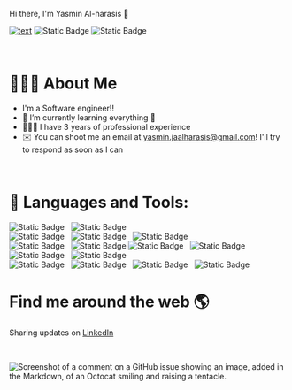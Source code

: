 Hi there, I'm Yasmin Al-harasis 👋 <br> 

[![text](https://img.shields.io/badge/LinkedIn-0077B5?style=flat&logo=linkedin&logoColor=white)](www.linkedin.com/in/yasmin-al-harasis)
![Static Badge](https://img.shields.io/github/followers/yasmin-alharasis?logo=github)
![Static Badge](https://komarev.com/ghpvc/?username=yasmin-alharasis&label=profile%20views&color=0e75b6&style=flat)

<br>

# 👨🏻‍💻  About Me
- I'm a Software engineer!! 
- 🌱 I’m currently learning everything 🤣
- 👨🏻‍💻 I have 3 years of professional experience
- ✉️  You can shoot me an email at yasmin.jaalharasis@gmail.com! I'll try to respond as soon as I can

<br>

# 🔧 Languages and Tools:
![Static Badge](https://img.shields.io/badge/GIT-d94929?style=for-the-badge&logo=GIT&logoColor=d94929&labelColor=black&color=d94929) &nbsp;
![Static Badge](https://img.shields.io/badge/github-black?style=for-the-badge&logo=github&logoColor=FFFFFF&labelColor=black&color=FFFFFF)
<br>
![Static Badge](https://img.shields.io/badge/HTML-eb4034?style=for-the-badge&logo=HTML)  &nbsp;
![Static Badge](https://img.shields.io/badge/CSS-347aeb?style=for-the-badge&logo=CSS)  &nbsp;
![Static Badge](https://img.shields.io/badge/bootstrap-8f34eb?style=for-the-badge&logo=bootstrap&logoColor=white)  &nbsp;
<br>
![Static Badge](https://img.shields.io/badge/javascript-ffcc00?style=for-the-badge&logo=javascript&logoColor=ffcc00&labelColor=black&color=ffcc00) &nbsp;
![Static Badge](https://img.shields.io/badge/Typescript-1c7bd4?style=for-the-badge&logo=typescript&logoColor=white&color=1c7bd4)
![Static Badge](https://img.shields.io/badge/jquery-3e5dc2?style=for-the-badge&logo=jquery&logoColor=white) &nbsp;
![Static Badge](https://img.shields.io/badge/express-3d3938?style=for-the-badge&logo=express&logoColor=white) &nbsp;
![Static Badge](https://img.shields.io/badge/vuejs-47a14d?style=for-the-badge&logo=vuejs&logoColor=white) &nbsp;
![Static Badge](https://img.shields.io/badge/nestjs-d6114c?style=for-the-badge&logo=nestjs&logoColor=white) &nbsp;
<br>
![Static Badge](https://img.shields.io/badge/firebase-ffb70f?style=for-the-badge&logo=firebase&logoColor=black) &nbsp;
![Static Badge](https://img.shields.io/badge/mongodb-0c911b?style=for-the-badge&logo=mongodb&logoColor=white) &nbsp;
![Static Badge](https://img.shields.io/badge/postgresql-5a7fbf?style=for-the-badge&logo=postgresql&logoColor=white) &nbsp;
![Static Badge](https://img.shields.io/badge/postman-f5702f?style=for-the-badge&logo=postman&logoColor=white)







# Find me around the web 🌎

Sharing updates on [LinkedIn](www.linkedin.com/in/yasmin-al-harasis)  



<br>

![Screenshot of a comment on a GitHub issue showing an image, added in the Markdown, of an Octocat smiling and raising a tentacle.](https://myoctocat.com/assets/images/base-octocat.svg)


